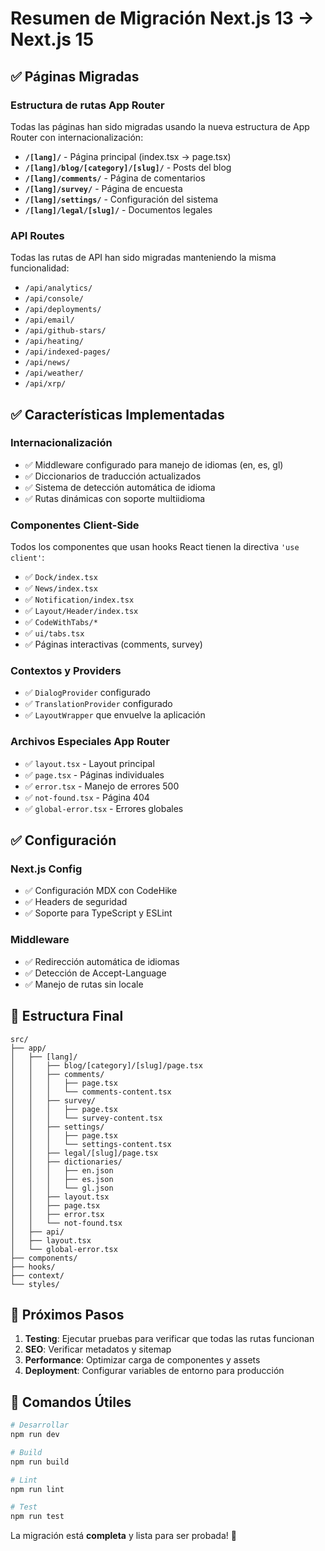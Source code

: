 # Resumen de Migración Next.js 13 → Next.js 15

## ✅ Páginas Migradas

### Estructura de rutas App Router

Todas las páginas han sido migradas usando la nueva estructura de App Router con internacionalización:

- **`/[lang]/`** - Página principal (index.tsx → page.tsx)
- **`/[lang]/blog/[category]/[slug]/`** - Posts del blog
- **`/[lang]/comments/`** - Página de comentarios
- **`/[lang]/survey/`** - Página de encuesta  
- **`/[lang]/settings/`** - Configuración del sistema
- **`/[lang]/legal/[slug]/`** - Documentos legales

### API Routes
Todas las rutas de API han sido migradas manteniendo la misma funcionalidad:

- `/api/analytics/`
- `/api/console/`
- `/api/deployments/`
- `/api/email/`
- `/api/github-stars/`
- `/api/heating/`
- `/api/indexed-pages/`
- `/api/news/`
- `/api/weather/`
- `/api/xrp/`

## ✅ Características Implementadas

### Internacionalización
- ✅ Middleware configurado para manejo de idiomas (en, es, gl)
- ✅ Diccionarios de traducción actualizados
- ✅ Sistema de detección automática de idioma
- ✅ Rutas dinámicas con soporte multiidioma

### Componentes Client-Side
Todos los componentes que usan hooks React tienen la directiva `'use client'`:

- ✅ `Dock/index.tsx`
- ✅ `News/index.tsx` 
- ✅ `Notification/index.tsx`
- ✅ `Layout/Header/index.tsx`
- ✅ `CodeWithTabs/*`
- ✅ `ui/tabs.tsx`
- ✅ Páginas interactivas (comments, survey)

### Contextos y Providers
- ✅ `DialogProvider` configurado
- ✅ `TranslationProvider` configurado
- ✅ `LayoutWrapper` que envuelve la aplicación

### Archivos Especiales App Router
- ✅ `layout.tsx` - Layout principal
- ✅ `page.tsx` - Páginas individuales
- ✅ `error.tsx` - Manejo de errores 500
- ✅ `not-found.tsx` - Página 404
- ✅ `global-error.tsx` - Errores globales

## ✅ Configuración

### Next.js Config
- ✅ Configuración MDX con CodeHike
- ✅ Headers de seguridad
- ✅ Soporte para TypeScript y ESLint

### Middleware
- ✅ Redirección automática de idiomas
- ✅ Detección de Accept-Language
- ✅ Manejo de rutas sin locale

## 📁 Estructura Final

```
src/
├── app/
│   ├── [lang]/
│   │   ├── blog/[category]/[slug]/page.tsx
│   │   ├── comments/
│   │   │   ├── page.tsx
│   │   │   └── comments-content.tsx
│   │   ├── survey/
│   │   │   ├── page.tsx
│   │   │   └── survey-content.tsx
│   │   ├── settings/
│   │   │   ├── page.tsx
│   │   │   └── settings-content.tsx
│   │   ├── legal/[slug]/page.tsx
│   │   ├── dictionaries/
│   │   │   ├── en.json
│   │   │   ├── es.json
│   │   │   └── gl.json
│   │   ├── layout.tsx
│   │   ├── page.tsx
│   │   ├── error.tsx
│   │   └── not-found.tsx
│   ├── api/
│   ├── layout.tsx
│   └── global-error.tsx
├── components/
├── hooks/
├── context/
└── styles/
```

## 🎯 Próximos Pasos

1. **Testing**: Ejecutar pruebas para verificar que todas las rutas funcionan
2. **SEO**: Verificar metadatos y sitemap
3. **Performance**: Optimizar carga de componentes y assets
4. **Deployment**: Configurar variables de entorno para producción

## 🚀 Comandos Útiles

```bash
# Desarrollar
npm run dev

# Build
npm run build

# Lint
npm run lint

# Test
npm run test
```

La migración está **completa** y lista para ser probada! 🎉

